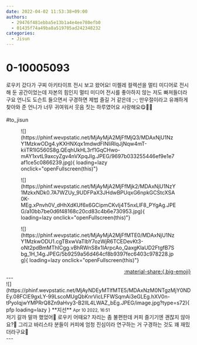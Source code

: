 ```yaml
---
date: 2022-04-02 11:53:38+09:00
authors:
  - 29476f481ebba5e13b1a4e4ee780efb0
  - 01435f74a49ba8a519705ad242348232
categories:
  - Jisun
---
```


# 0-10005093

<div class="post-container" markdown="1">
<div class="content-container md-sidebar__scrollwrap" markdown="1">

로우키 갔다가 구찌 아키타이프 전시 보고 왔어요! 미켈레 컬렉션을 멀티 미디어로 전시해 둔 공간이었는데 자본의 힘인지 멀티 미디어 전시를 좋아하지 않는 저도 빠져들더라구요 언니도 도슨트 들으면서 구경하면 제법 즐길 거 같은데 ;-; 만우절이라고 유쾌하게 찾아와 준 언니가 너무 귀여워서 웃음 짓는 하루였어요 사랑해요😋🫶🏻<br><br>\#to_jisun
<figure markdown="1">
![](https://phinf.wevpstatic.net/MjAyMjA2MjFfMjQ3/MDAxNjU1NzY1MzkwODg4.yKXHNXqx1mdwdFINIiRIqJjNqw4mT-kiiTR1IG560S8g.QEqhUkHL3rf1GqCHwo-mAY1xvtL9axcyZgv4nVXpqJIg.JPEG/9697b033255446ef9e1e7af1ce5c0866239.jpg){ loading=lazy onclick="openFullscreen(this)"}
</figure>

<figure markdown="1">
![](https://phinf.wevpstatic.net/MjAyMjA2MjFfMjk2/MDAxNjU1NzY1MzkxNDk0.7A7WZUy_9UDFPaX3JHdwBPUqxG6npkGCStcXSA0K-MEg.xPnvh0V_dHhXdKUf6x6GCipmCKvIj4T5nxLlF8_PYgAg.JPEG/a10bb7be0d6f48168c20cd83c4b6e730953.jpg){ loading=lazy onclick="openFullscreen(this)"}
</figure>

<figure markdown="1">
![](https://phinf.wevpstatic.net/MjAyMjA2MjFfMTE0/MDAxNjU1NzY1MzkwODU1.cgTBxwVaTlbY7ozWjR6TCEDevKt3-oNt2pdBmMThICgg.vBhRWnS8x1IArpcAo_QaxgKlaUD2FtgfB7Sbg_1H_14g.JPEG/5b9259a56d464cf8b9397fec6403c978228.jpg){ loading=lazy onclick="openFullscreen(this)"}
</figure>


</div>
</div>

<div style="text-align: right;" markdown="1">
<a href="https://weverse.io/fromis9/fanpost/0-10005093" style="text-align: right;">:material-share:{.big-emoji}</a>
</div>
---

<div class="comments-container md-sidebar__scrollwrap" markdown="1">
<div class="comment" markdown="1">
<div class='id-container' markdown="1">
![](https://phinf.wevpstatic.net/MjAyNDEyMTlfMTE5/MDAxNzM0NTgzMjY0NDEy.08FClE9gxLY-99LscoMUgQbKnrVicLFFWSqmAi3eGLEg.hXV0n-tPyoIqjwYMPRrQ8Zn9aHvy3-B2llL4LWAZ_bEg.JPEG/image.jpg?type=s72){ pfp loading=lazy }
**<span class="artist">지선</span>** <small>Apr 10 2022, 16:51</small><br>
</div>
<div class='comment-body' markdown="1">
저기 갈까 말까 했었어👀 로우키 어때요? 자리는 좀 불편한데 커피 즐기기엔 괜찮지 않아요?👀 그리고 바리스타 분들이 커피에 엄청 진심이라 연구하는 거 구경하는 것도 꽤 재밌더라구요🤭
</div>
</div>
</div>
---
